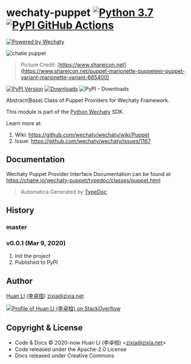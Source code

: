 # wechaty-puppet [![Python 3.7](https://img.shields.io/badge/python-3.7+-blue.svg)](https://www.python.org/downloads/release/python-370/) [![PyPI GitHub Actions](https://github.com/wechaty/python-wechaty-puppet/workflows/PyPI/badge.svg)](https://github.com/wechaty/python-wechaty-puppet/actions?query=workflow%3APyPI)

[![Powered by Wechaty](https://img.shields.io/badge/Powered%20By-Wechaty-brightgreen.svg)](https://github.com/wechaty/wechaty)

![chatie puppet](https://wechaty.github.io/wechaty-puppet/images/puppet-logo.jpg)

> Picture Credit: [https://www.shareicon.net](https://www.shareicon.net/puppet-marionette-puppeteer-puppet-variant-marionette-variant-665400)

[![PyPI Version](https://img.shields.io/pypi/v/wechaty-puppet?color=blue)](https://pypi.org/project/wechaty-puppet)
[![Downloads](https://pepy.tech/badge/wechaty-puppet)](https://pepy.tech/project/wechaty-puppet)
![PyPI - Downloads](https://img.shields.io/pypi/dm/wechaty-puppet?color=blue)

Abstract(Base) Class of Puppet Providers for Wechaty Framework.

This module is part of the [Python Wechaty](https://github.com/wechaty/python-wechaty) SDK.

Learn more at:

1. Wiki: <https://github.com/wechaty/wechaty/wiki/Puppet>
1. Issue: <https://github.com/wechaty/wechaty/issues/1167>

## Documentation

Wechaty Puppet Provider Interface Documentation can be found at <https://chatie.io/wechaty-puppet/typedoc/classes/puppet.html>

> Automatica Generated by [TypeDoc](http://typedoc.org/)

## History

### master

### v0.0.1 (Mar 9, 2020)

1. Init the project
1. Published to PyPI

## Author

[Huan LI](https://github.com/huan) ([李卓桓](http://linkedin.com/in/zixia)) zixia@zixia.net

[![Profile of Huan LI (李卓桓) on StackOverflow](https://stackexchange.com/users/flair/265499.png)](https://stackexchange.com/users/265499)

## Copyright & License

* Code & Docs © 2020-now Huan LI (李卓桓) \<zixia@zixia.net\>
* Code released under the Apache-2.0 License
* Docs released under Creative Commons
